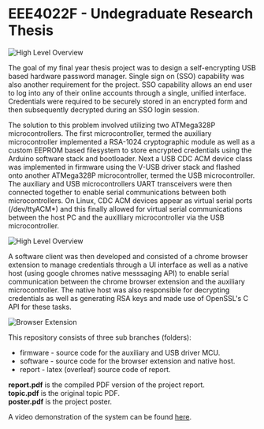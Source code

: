 # EEE4022F - Undegraduate Research Thesis
![High Level Overview](https://raw.githubusercontent.com/lunarjournal/EEE4022F/main/images/DL.png)

The goal of my final year thesis project was to design a self-encrypting USB based hardware password manager. Single sign on (SSO) capability was also another requirement for the project. SSO capability allows an end user to log into any of their online accounts through a single, unified interface. Credentials were required to be securely stored in an encrypted form and then subsequently decrypted during an SSO login session. 

The solution to this problem involved utilizing two ATMega328P microcontrollers. The first microcontroller, termed the auxiliary microcontroller implemented a RSA-1024 cryptographic module as well as a custom EEPROM based filesystem to store encrypted credentials using the Arduino software stack and bootloader. Next a USB CDC ACM device class was implemented in firmware using the V-USB driver stack and flashed onto another ATMega328P microcontroller, termed the USB microcontroller. The auxiliary and USB microcontrollers UART transceivers were then connected together to enable serial communications between both microcontrollers. On Linux, CDC ACM devices appear as virtual serial ports (/dev/ttyACM*) and this finally allowed for virtual serial communications between the host PC and the auxilliary microcontroller via the USB microcontroller.

![High Level Overview](https://raw.githubusercontent.com/lunarjournal/EEE4022F/main/images/HL.png)


A software client was then developed and consisted of a chrome browser extension to manage credentials through a UI interface as well as a native host (using google chromes native messsaging API) to enable serial communication between the chrome browser extension and the auxiliary microcontroller. The native host was also responsible for decrypting credentials as well as generating RSA keys and made use of OpenSSL's C API for these tasks. 

![Browser Extension](https://raw.githubusercontent.com/lunarjournal/EEE4022F/main/images/DE.png)

This repository consists of three sub branches (folders):
* firmware - source code for the auxiliary and USB driver MCU.
* software - source code for the browser extension and native host.
* report - latex (overleaf) source code of report.

**report.pdf** is the compiled PDF version of the project report.</br>
**topic.pdf** is the original topic PDF.</br>
**poster.pdf** is the project poster.</br>

A video demonstration of the system can be found [here](https://www.youtube.com/watch?v=u4TFHCfZJ7M).
